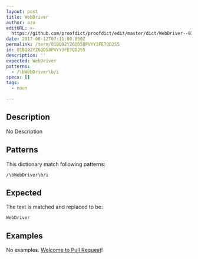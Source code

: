 ```yaml
---
layout: post
title: WebDriver
author: azu
editURL: >-
  https://github.com/proofdict/proofdict/edit/master/dict/WebDriver--01BQ92YZ6QD58PVYY3FE7QD2S5.yml
date: 2017-08-12T07:11:00.050Z
permalink: /term/01BQ92YZ6QD58PVYY3FE7QD2S5
id: 01BQ92YZ6QD58PVYY3FE7QD2S5
description: ''
expected: WebDriver
patterns:
  - /\bWebDriver\b/i
specs: []
tags:
  - noun

---
```


## Description

No Description 

## Patterns

This dictionary match following patterns:

    /\bWebDriver\b/i

## Expected

The text is matched and replaced to be:

    WebDriver

## Examples

No examples. [Welcome to Pull Request](https://github.com/jser/jser.info/edit/master/dict/WebDriver--01BQ92YZ6QD58PVYY3FE7QD2S5.yml)!
